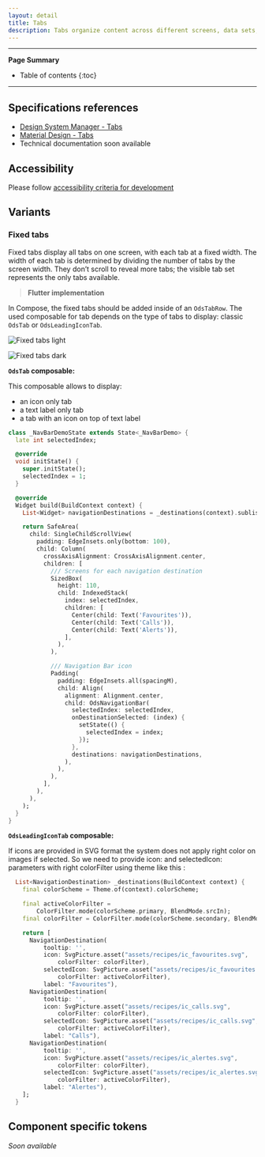 ```yaml
---
layout: detail
title: Tabs
description: Tabs organize content across different screens, data sets, and other interactions.
---
```


---

**Page Summary**

* Table of contents
{:toc}

---

## Specifications references

- [Design System Manager - Tabs](https://system.design.orange.com/0c1af118d/p/04f537-tabs/b/3536fb)
- [Material Design - Tabs](https://material.io/components/tabs/)
- Technical documentation soon available

## Accessibility

Please follow [accessibility criteria for development](https://material.io/components/tabs/accessibility)


## Variants

### Fixed tabs

Fixed tabs display all tabs on one screen, with each tab at a fixed width. The
width of each tab is determined by dividing the number of tabs by the screen
width. They don’t scroll to reveal more tabs; the visible tab set represents the
only tabs available.

 > **Flutter implementation**

In Compose, the fixed tabs should be added inside of an `OdsTabRow`.
The used composable for tab depends on the type of tabs to display: classic `OdsTab` or `OdsLeadingIconTab`.

  ![Fixed tabs light](images/tabs_fixed_light.png)

  ![Fixed tabs dark](images/tabs_fixed_dark.png)

**`OdsTab` composable:**

This composable allows to display:
- an icon only tab
- a text label only tab
- a tab with an icon on top of text label

```dart
class _NavBarDemoState extends State<_NavBarDemo> {
  late int selectedIndex;

  @override
  void initState() {
    super.initState();
    selectedIndex = 1;
  }

  @override
  Widget build(BuildContext context) {
    List<Widget> navigationDestinations = _destinations(context).sublist(0, 3);

    return SafeArea(
      child: SingleChildScrollView(
        padding: EdgeInsets.only(bottom: 100),
        child: Column(
          crossAxisAlignment: CrossAxisAlignment.center,
          children: [
            /// Screens for each navigation destination
            SizedBox(
              height: 110,
              child: IndexedStack(
                index: selectedIndex,
                children: [
                  Center(child: Text('Favourites')),
                  Center(child: Text('Calls')),
                  Center(child: Text('Alerts')),
                ],
              ),
            ),

            /// Navigation Bar icon
            Padding(
              padding: EdgeInsets.all(spacingM),
              child: Align(
                alignment: Alignment.center,
                child: OdsNavigationBar(
                  selectedIndex: selectedIndex,
                  onDestinationSelected: (index) {
                    setState(() {
                      selectedIndex = index;
                    });
                  },
                  destinations: navigationDestinations,
                ),
              ),
            ),
          ],
        ),
      ),
    );
  }
}
```

**`OdsLeadingIconTab` composable:**


If icons are provided in SVG format the system does not apply right color on images if selected. So we need to provide icon: and selectedIcon: parameters with right colorFilter using theme like this :

```dart
  List<NavigationDestination> _destinations(BuildContext context) {
    final colorScheme = Theme.of(context).colorScheme;

    final activeColorFilter =
        ColorFilter.mode(colorScheme.primary, BlendMode.srcIn);
    final colorFilter = ColorFilter.mode(colorScheme.secondary, BlendMode.srcIn);

    return [
      NavigationDestination(
          tooltip: '',
          icon: SvgPicture.asset("assets/recipes/ic_favourites.svg",
              colorFilter: colorFilter),
          selectedIcon: SvgPicture.asset("assets/recipes/ic_favourites.svg",
              colorFilter: activeColorFilter),
          label: "Favourites"),
      NavigationDestination(
          tooltip: '',
          icon: SvgPicture.asset("assets/recipes/ic_calls.svg",
              colorFilter: colorFilter),
          selectedIcon: SvgPicture.asset("assets/recipes/ic_calls.svg",
              colorFilter: activeColorFilter),
          label: "Calls"),
      NavigationDestination(
          tooltip: '',
          icon: SvgPicture.asset("assets/recipes/ic_alertes.svg",
              colorFilter: colorFilter),
          selectedIcon: SvgPicture.asset("assets/recipes/ic_alertes.svg",
              colorFilter: activeColorFilter),
          label: "Alertes"),
    ];
  }
```


## Component specific tokens

_Soon available_
